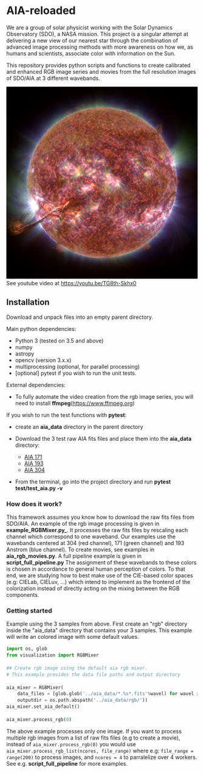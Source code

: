 # AIA-reloaded
We are a group of solar physicist working with the Solar Dynamics Observatory (SDO), a NASA mission. This project is a singular attempt at delivering a new view of our nearest star through the combination of advanced image processing methods with more awareness on how we, as humans and scientists, associate color with information on the Sun. 

This repository provides python scripts and functions to create calibrated and enhanced RGB image series and movies from the full resolution images of SDO/AIA at 3 different wavebands. 

[![RGB image from SDO/AIA](images/im_rgb_gamma_2.8_2.8_2.4_btf_0.3_169.jpeg)](https://youtu.be/TG8th-Skhx0)
See youtube video at https://youtu.be/TG8th-Skhx0


## Installation

Download and unpack files into an empty parent directory.

Main python dependencies:

* Python 3 (tested on 3.5 and above)
* numpy 
* astropy
* opencv (version 3.x.x)
* multiprocessing (optional, for parallel processing)
* [optional] pytest if you wish to run the unit tests. 

External dependencies:
* To fully automate the video creation from the rgb image series, you will need to install **ffmpeg**(https://www.ffmpeg.org)
 
If you wish to run the test functions with **pytest**: 

* create an **aia_data** directory in the parent directory

* Download the 3 test raw AIA fits files and place them into the **aia_data** directory:
  * [AIA 171](https://drive.google.com/open?id=1-qT9RFb8NXFWlhbvNVVXm52JJ0cjLJyV)
  * [AIA 193](https://drive.google.com/open?id=1NCVU91LQoFfmZMdg9eFec6nzdDf6q7Qx)
  * [AIA 304](https://drive.google.com/open?id=1lCoKH_BghuCuFwsrTVbtBz76ynVG_NQP)
  
* From the terminal, go into the project directory and run **pytest test/test_aia.py -v**

### How does it work? 

This framework assumes you know how to download the raw fits files from SDO/AIA. 
An example of the rgb image processing is given in **example_RGBMixer.py_**. It processes the raw fits files by rescaling each channel which correspond to one waveband. Our examples use the wavebands centered at 304 (red channel), 171 (green channel) and 193 Anstrom (blue channel).
To create movies, see examples in **aia_rgb_movies.py**. A full pipeline example is given in **script_full_pipeline.py**
The assignment of these wavebands to these colors is chosen in accordance to general human perception of colors. To that end, we are studying how to best make use of the CIE-based color spaces (e.g: CIELab, CIELuv, ...) which intend to implement as the frontend of the colorization instead of directly acting on the mixing between the RGB components. 

### Getting started

Example using the 3 samples from above. First create an "rgb" directory inside the "aia_data" directory that contains your 3 samples. This example will write an colored image with some default values. 

```python
import os, glob
from visualization import RGBMixer

## Create rgb image using the default aia rgb mixer.
# This example provides the data file paths and output directory

aia_mixer = RGBMixer(
    data_files = [glob.glob('../aia_data/*.%s*.fits'%wavel) for wavel in ['304', '171', '193']],
    outputdir = os.path.abspath('../aia_data/rgb/'))
aia_mixer.set_aia_default()

aia_mixer.process_rgb(0)
```

The above example processes only one image. If you want to process multiple rgb images from a list of raw fits files (e.g to create a movie), instead of ```aia_mixer.process_rgb(0)``` you would use ```aia_mixer.process_rgb_list(ncores, file_range)``` where e.g: ```file_range = range(200)``` to process images, and ```ncores = 4``` to parralelize over 4 workers. See e.g. **script_full_pipeline** for more examples.


